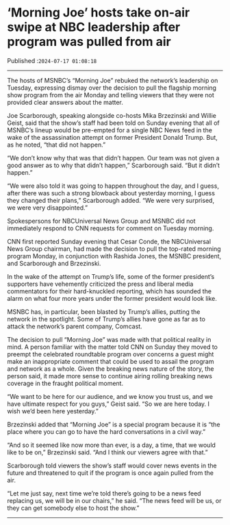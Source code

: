 # ‘Morning Joe’ hosts take on-air swipe at NBC leadership after program was pulled from air

Published :`2024-07-17 01:08:18`

---

The hosts of MSNBC’s “Morning Joe” rebuked the network’s leadership on Tuesday, expressing dismay over the decision to pull the flagship morning show program from the air Monday and telling viewers that they were not provided clear answers about the matter.

Joe Scarborough, speaking alongside co-hosts Mika Brzezinski and Willie Geist, said that the show’s staff had been told on Sunday evening that all of MSNBC’s lineup would be pre-empted for a single NBC News feed in the wake of the assassination attempt on former President Donald Trump. But, as he noted, “that did not happen.”

“We don’t know why that was that didn’t happen. Our team was not given a good answer as to why that didn’t happen,” Scarborough said. “But it didn’t happen.”

“We were also told it was going to happen throughout the day, and I guess, after there was such a strong blowback about yesterday morning, I guess they changed their plans,” Scarborough added. “We were very surprised, we were very disappointed.”

Spokespersons for NBCUniversal News Group and MSNBC did not immediately respond to CNN requests for comment on Tuesday morning.

CNN first reported Sunday evening that Cesar Conde, the NBCUniversal News Group chairman, had made the decision to pull the top-rated morning program Monday, in conjunction with Rashida Jones, the MSNBC president, and Scarborough and Brzezinski.

In the wake of the attempt on Trump’s life, some of the former president’s supporters have vehemently criticized the press and liberal media commentators for their hard-knuckled reporting, which has sounded the alarm on what four more years under the former president would look like.

MSNBC has, in particular, been blasted by Trump’s allies, putting the network in the spotlight. Some of Trump’s allies have gone as far as to attack the network’s parent company, Comcast.

The decision to pull “Morning Joe” was made with that political reality in mind. A person familiar with the matter told CNN on Sunday they moved to preempt the celebrated roundtable program over concerns a guest might make an inappropriate comment that could be used to assail the program and network as a whole. Given the breaking news nature of the story, the person said, it made more sense to continue airing rolling breaking news coverage in the fraught political moment.

“We want to be here for our audience, and we know you trust us, and we have ultimate respect for you guys,” Geist said. “So we are here today. I wish we’d been here yesterday.”

Brzezinski added that “Morning Joe” is a special program because it is “the place where you can go to have the hard conversations in a civil way.”

“And so it seemed like now more than ever, is a day, a time, that we would like to be on,” Brzezinski said. “And I think our viewers agree with that.”

Scarborough told viewers the show’s staff would cover news events in the future and threatened to quit if the program is once again pulled from the air.

“Let me just say, next time we’re told there’s going to be a news feed replacing us, we will be in our chairs,” he said. “The news feed will be us, or they can get somebody else to host the show.”

---

